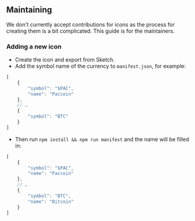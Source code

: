 ## Maintaining

We don't currently accept contributions for icons as the process for creating them is a bit complicated. This guide is for the maintainers.

### Adding a new icon

- Create the icon and export from Sketch.
- Add the symbol name of the currency to `manifest.json`, for example:
```js
[
	{
		"symbol": "$PAC",
		"name": "Paccoin"
	},
	// …
	{
		"symbol": "BTC"
	}
]
```
- Then run `npm install && npm run manifest` and the name will be filled in:
```js
[
	{
		"symbol": "$PAC",
		"name": "Paccoin"
	},
	// …
	{
		"symbol": "BTC",
		"name": "Bitcoin"
	}
]
```
